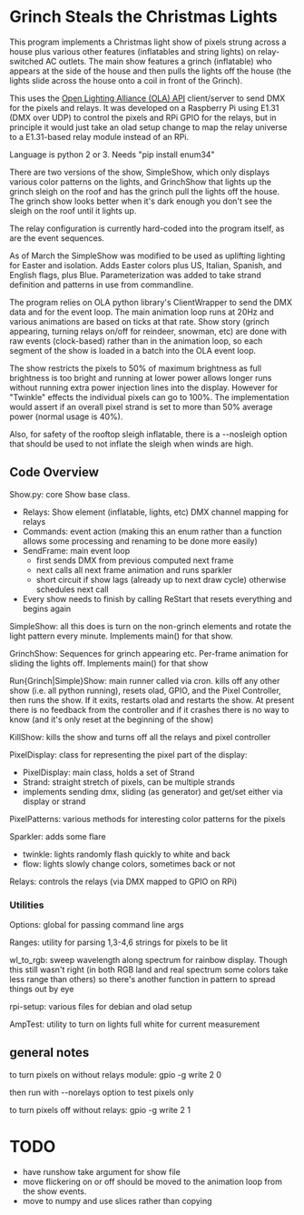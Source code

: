 # Grinch Steals the Christmas Lights

This program implements a Christmas light show of pixels strung across
a house plus various other features (inflatables and string lights)
on relay-switched AC outlets. The main show features a grinch
(inflatable) who appears at the side of the house and then pulls the
lights off the house (the lights slide across the house onto a coil in
front of the Grinch).

This uses the [Open Lighting Alliance (OLA)
API](https://github.com/OpenLightingProject/ola) client/server to send
DMX for the pixels and relays.  It was developed on a Raspberry Pi
using E1.31 (DMX over UDP) to control the pixels and RPi GPIO for the
relays, but in principle it would just take an olad setup change to
map the relay universe to a E1.31-based relay module instead of an
RPi. 

Language is python 2 or 3.  Needs "pip install enum34"


There are two versions of the show, SimpleShow, which only displays
various color patterns on the lights, and GrinchShow that lights up
the grinch sleigh on the roof and has the grinch pull the lights off
the house.  The grinch show looks better when it's dark enough you
don't see the sleigh on the roof until it lights up.

The relay configuration is currently hard-coded into the program
itself, as are the event sequences.

As of March the SimpleShow was modified to be used as uplifting
lighting for Easter and isolation.  Adds Easter colors plus US,
Italian, Spanish, and English flags, plus Blue. Parameterization was
added to take strand definition and patterns in use from commandline.

The program relies on OLA python library's ClientWrapper to send the
DMX data and for the event loop.  The main animation loop runs at 20Hz
and various animations are based on ticks at that rate.  Show story
(grinch appearing, turning relays on/off for reindeer, snowman, etc)
are done with raw events (clock-based) rather than in the animation
loop, so each segment of the show is loaded in a batch into the OLA
event loop.

The show restricts the pixels to 50% of maximum brightness as full
brightness is too bright and running at lower power allows longer runs
without running extra power injection lines into the display.  However
for "Twinkle" effects the individual pixels can go to 100%.  The
implementation would assert if an overall pixel strand is set to more
than 50% average power (normal usage is 40%).

Also, for safety of the rooftop sleigh inflatable, there is a
--nosleigh option that should be used to not inflate the sleigh when
winds are high.

## Code Overview

Show.py: core Show base class.

- Relays: Show element (inflatable, lights, etc) DMX channel mapping
for relays
- Commands: event action (making this an enum rather than a
function allows some processing and renaming to be done more
easily)
- SendFrame: main event loop
  - first sends DMX from previous computed next frame
  - next calls all next frame animation and runs sparkler
  - short circuit if show lags (already up to next draw cycle) otherwise schedules next call
- Every show needs to finish by calling ReStart that resets
everything and begins again


SimpleShow: all this does is turn on the non-grinch elements and
rotate the light pattern every minute.   Implements main() for that show.

GrinchShow: Sequences for grinch appearing etc.  Per-frame animation
for sliding the lights off.  Implements main() for that show

Run{Grinch|Simple}Show: main runner called via cron.  kills off any
other show (i.e. all python running), resets olad, GPIO, and the Pixel
Controller, then runs the show.  If it exits, restarts olad and
restarts the show.  At present there is no feedback from the
controller and if it crashes there is no way to know (and it's only
reset at the beginning of the show)

KillShow: kills the show and turns off all the relays and pixel controller

PixelDisplay: class for representing the pixel part of the display:

- PixelDisplay: main class, holds a set of Strand
- Strand: straight stretch of pixels, can be multiple strands
- implements sending dmx, sliding (as generator) and get/set
either via display or strand


PixelPatterns: various methods for interesting color patterns for the
pixels

Sparkler: adds some flare

- twinkle: lights randomly flash quickly to white and back
- flow: lights slowly change colors, sometimes back or not

Relays: controls the relays (via DMX mapped to GPIO on RPi)

### Utilities
Options: global for passing command line args

Ranges: utility for parsing 1,3-4,6 strings for pixels to be lit

wl\_to\_rgb: sweep wavelength along spectrum for rainbow display.
Though this still wasn't right (in both RGB land and real spectrum
some colors take less range than others) so there's another function
in pattern to spread things out by eye

rpi-setup: various files for debian and olad setup


AmpTest: utility to turn on lights full white for current measurement


## general notes
to turn pixels on without relays module: gpio -g write 2 0

then run with --norelays option to test pixels only

to turn pixels off without relays: gpio -g write 2 1



# TODO
- have runshow take argument for show file
- move flickering on or off should be moved to the animation loop from the
show events.
- move to numpy and use slices rather than copying

